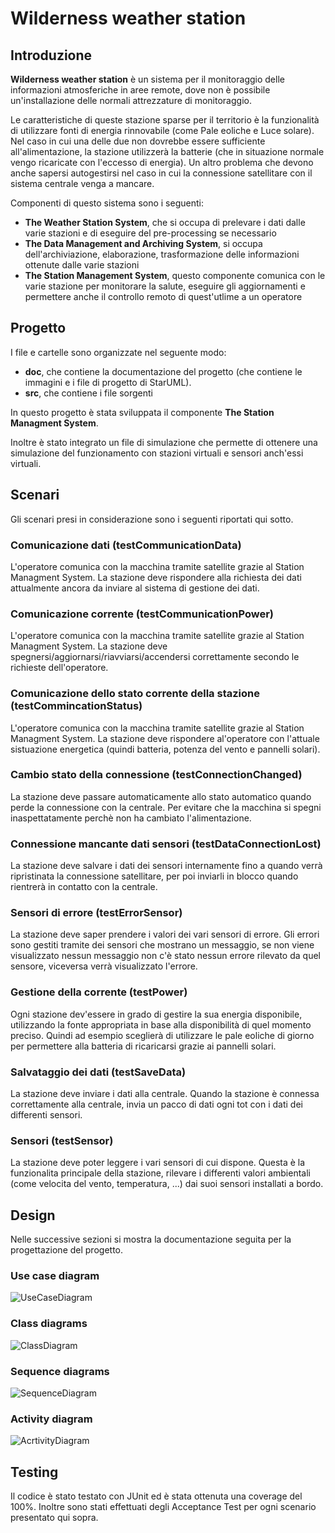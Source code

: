 # Wilderness weather station

## Introduzione
**Wilderness weather station** è un sistema per il monitoraggio delle informazioni atmosferiche in aree remote,
dove non è possibile un'installazione delle normali attrezzature di monitoraggio.

Le caratteristiche di queste stazione sparse per il territorio è la funzionalità di utilizzare fonti di energia
rinnovabile (come Pale eoliche e Luce solare). Nel caso in cui una delle due non dovrebbe essere sufficiente all'alimentazione, la stazione utilizzerà la batterie (che in situazione normale vengo ricaricate con l'eccesso di energia). Un altro problema che devono anche sapersi autogestirsi nel caso in cui la connessione
satellitare con il sistema centrale venga a mancare.

Componenti di questo sistema sono i seguenti:
- **The Weather Station System**, che si occupa di prelevare i dati dalle varie stazioni e di eseguire del pre-processing se necessario
- **The Data Management and Archiving System**, si occupa dell'archiviazione, elaborazione, trasformazione delle informazioni ottenute dalle varie stazioni
- **The Station Management System**, questo componente comunica con le varie stazione per monitorare la salute, eseguire gli aggiornamenti e permettere anche il controllo remoto di quest'utlime a un operatore

## Progetto

I file e cartelle sono organizzate nel seguente modo:
- **doc**, che contiene la documentazione del progetto (che contiene le immagini e i file di progetto di StarUML).
- **src**, che contiene i file sorgenti

In questo progetto è stata sviluppata il componente **The Station Managment System**.

Inoltre è stato integrato un file di simulazione che permette di ottenere una simulazione del funzionamento con stazioni virtuali e sensori anch'essi virtuali.

## Scenari
Gli scenari presi in considerazione sono i seguenti riportati qui sotto.

### Comunicazione dati (testCommunicationData)
L'operatore comunica con la macchina tramite satellite grazie al Station Managment System. La stazione deve rispondere alla richiesta dei dati attualmente ancora da inviare al sistema di gestione dei dati.

### Comunicazione corrente (testCommunicationPower)
L'operatore comunica con la macchina tramite satellite grazie al Station Managment System. La stazione deve spegnersi/aggiornarsi/riavviarsi/accendersi correttamente secondo le richieste dell'operatore.

### Comunicazione dello stato corrente della stazione (testCommincationStatus)
L'operatore comunica con la macchina tramite satellite grazie al Station Managment System. La stazione deve rispondere al'operatore con l'attuale sistuazione energetica (quindi batteria, potenza del vento e pannelli solari).

### Cambio stato della connessione (testConnectionChanged)
La stazione deve passare automaticamente allo stato automatico quando perde la connessione con la centrale. Per evitare che la macchina si spegni inaspettatamente perchè non ha cambiato l'alimentazione.

### Connessione mancante dati sensori (testDataConnectionLost)
La stazione deve salvare i dati dei sensori internamente fino a quando verrà ripristinata la connessione satellitare, per poi inviarli in blocco quando rientrerà in contatto con la centrale.

### Sensori di errore (testErrorSensor)
La stazione deve saper prendere i valori dei vari sensori di errore. Gli errori sono gestiti tramite dei sensori che mostrano un messaggio, se non viene visualizzato nessun messaggio non c'è stato nessun errore rilevato da quel sensore, viceversa verrà visualizzato l'errore.

### Gestione della corrente (testPower)
Ogni stazione dev'essere in grado di gestire la sua energia disponibile, utilizzando la fonte appropriata in base alla disponibilità di quel momento preciso.
Quindi ad esempio sceglierà di utilizzare le pale eoliche di giorno per permettere alla batteria di ricaricarsi grazie ai pannelli solari.

### Salvataggio dei dati (testSaveData)
La stazione deve inviare i dati alla centrale. Quando la stazione è connessa correttamente alla centrale, invia un pacco di dati ogni tot con i dati dei differenti sensori.

### Sensori (testSensor)
La stazione deve poter leggere i vari sensori di cui dispone. Questa è la funzionalita principale della stazione, rilevare i differenti valori ambientali (come velocita del vento, temperatura, ...) dai suoi sensori installati a bordo.

## Design
Nelle successive sezioni si mostra la documentazione seguita per la progettazione del progetto.

### Use case diagram
![UseCaseDiagram](doc/UseCaseDiagram.jpg)

### Class diagrams
![ClassDiagram](doc/ClassDiagram.jpg)

### Sequence diagrams

![SequenceDiagram](doc/SequenceDiagram.jpg)

### Activity diagram

![AcrtivityDiagram](doc/ActivityDiagram.jpg)

## Testing

Il codice è stato testato con JUnit ed è stata ottenuta una coverage del 100%.
Inoltre sono stati effettuati degli Acceptance Test per ogni scenario presentato qui sopra.
